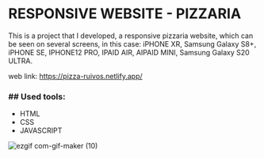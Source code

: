 # RESPONSIVE WEBSITE - PIZZARIA

This is a project that I developed, a responsive pizzaria website, which can be seen on several screens, 
in this case: iPHONE XR, Samsung Galaxy S8+, iPHONE SE, IPHONE12 PRO, IPAID AIR, AIPAID MINI, Samsung Galaxy S20 ULTRA.

web link: https://pizza-ruivos.netlify.app/

<h3>## Used tools:</h3>
<ul>
<li>HTML</li>
<li>CSS</li>
<li>JAVASCRIPT</li>
</ul>

![ezgif com-gif-maker (10)](https://user-images.githubusercontent.com/100448527/179078665-7706de55-7871-4bec-b482-9317b425cfd9.gif)
